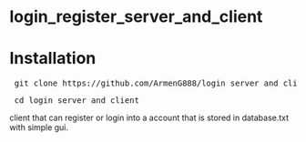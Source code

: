 # login_register_server_and_client

<h1> Installation </h1>

<pre> git clone https://github.com/ArmenG888/login_server_and_client/edit/main/README.md </pre>

<pre> cd login_server_and_client </pre>
 
client that can register or login into a account that is stored in database.txt with simple gui.
